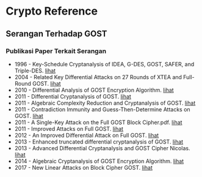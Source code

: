 # Crypto Reference

## Serangan Terhadap GOST

### Publikasi Paper Terkait Serangan

* 1996 - Key-Schedule Cryptanalysis of IDEA, G-DES, GOST, SAFER, and Triple-DES. [lihat](1996.kelsey_schneier_wagner.pdf)
* 2004 - Related Key Differential Attacks on 27 Rounds of XTEA and Full-Round GOST. [lihat](2004.ko_hong_lee_lee_kang.pdf)
* 2010 - Differential Analysis of GOST Encryption Algorithm. [lihat](2010.babenko_ishchukova.pdf)
* 2011 - Differential Cryptanalysis of GOST. [lihat](2011.courtois_misztal.pdf)
* 2011 - Algebraic Complexity Reduction and Cryptanalysis of GOST. [lihat](2011.courtois.pdf)
* 2011 - Contradiction Immunity and Guess-Then-Determine Attacks on GOST. [lihat](2011.curtois_gawinecki_song.pdf)
* 2011 - A Single-Key Attack on the Full GOST Block Cipher.pdf. [lihat](2011.isobe.pdf)
* 2011 - Improved Attacks on Full GOST. [lihat](2011.dinur_dunkelman_shamir.pdf)
* 2012 - An Improved Differential Attack on Full GOST. [lihat](2012.courtois.pdf)
* 2013 - Enhanced truncated differential cryptanalysis of GOST. [lihat](2013.courtois_mourouzis_misztal.pdf)
* 2013 - Advanced Differential Cryptanalysis and GOST Cipher Nicolas. [lihat](2013.mourouzis.pdf)
* 2014 - Algebraic Cryptanalysis of GOST Encryption Algorithm. [lihat](2014.babenko_maro.pdf)
* 2017 - New Linear Attacks on Block Cipher GOST. [lihat](2017.lu.pdf)